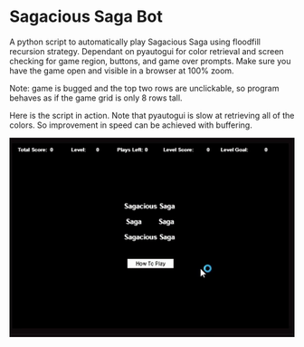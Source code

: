 # Sagacious Saga Bot
A python script to automatically play Sagacious Saga using floodfill recursion strategy.
Dependant on pyautogui for color retrieval and screen checking for game region, buttons, and game over prompts.
Make sure you have the game open and visible in a browser at 100% zoom.

Note: game is bugged and the top two rows are unclickable, so program behaves as if the game grid is only 8 rows tall.

Here is the script in action. Note that pyautogui is slow at retrieving all of the colors. So improvement in speed can be achieved with buffering.

![](Example.gif)
